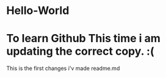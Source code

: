 # Hello-World
To learn Github
This time i am updating the correct copy. :(
=======
This is the first changes i'v made readme.md

